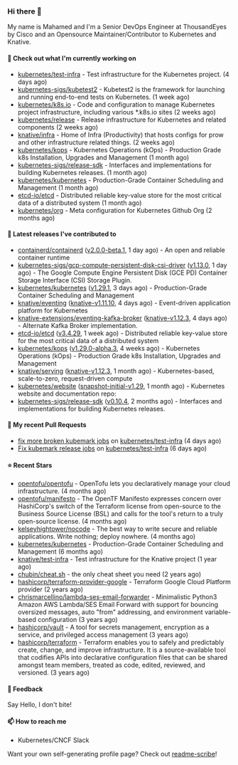 ### Hi there 👋

My name is Mahamed and I'm a Senior DevOps Engineer at ThousandEyes by Cisco and an Opensource Maintainer/Contributor to Kubernetes and Knative.

#### 👷 Check out what I'm currently working on

- [kubernetes/test-infra](https://github.com/kubernetes/test-infra) - Test infrastructure for the Kubernetes project. (4 days ago)
- [kubernetes-sigs/kubetest2](https://github.com/kubernetes-sigs/kubetest2) - Kubetest2 is the framework for launching and running end-to-end tests on Kubernetes. (1 week ago)
- [kubernetes/k8s.io](https://github.com/kubernetes/k8s.io) - Code and configuration to manage Kubernetes project infrastructure, including various *.k8s.io sites (2 weeks ago)
- [kubernetes/release](https://github.com/kubernetes/release) - Release infrastructure for Kubernetes and related components (2 weeks ago)
- [knative/infra](https://github.com/knative/infra) - Home of Infra (Productivity) that hosts configs for prow and other infrastructure related things. (2 weeks ago)
- [kubernetes/kops](https://github.com/kubernetes/kops) - Kubernetes Operations (kOps) - Production Grade k8s Installation, Upgrades and Management (1 month ago)
- [kubernetes-sigs/release-sdk](https://github.com/kubernetes-sigs/release-sdk) - Interfaces and implementations for building Kubernetes releases. (1 month ago)
- [kubernetes/kubernetes](https://github.com/kubernetes/kubernetes) - Production-Grade Container Scheduling and Management (1 month ago)
- [etcd-io/etcd](https://github.com/etcd-io/etcd) - Distributed reliable key-value store for the most critical data of a distributed system (1 month ago)
- [kubernetes/org](https://github.com/kubernetes/org) - Meta configuration for Kubernetes Github Org (2 months ago)

#### 🔭 Latest releases I've contributed to

- [containerd/containerd](https://github.com/containerd/containerd) ([v2.0.0-beta.1](https://github.com/containerd/containerd/releases/tag/v2.0.0-beta.1), 1 day ago) - An open and reliable container runtime
- [kubernetes-sigs/gcp-compute-persistent-disk-csi-driver](https://github.com/kubernetes-sigs/gcp-compute-persistent-disk-csi-driver) ([v1.13.0](https://github.com/kubernetes-sigs/gcp-compute-persistent-disk-csi-driver/releases/tag/v1.13.0), 1 day ago) - The Google Compute Engine Persistent Disk (GCE PD) Container Storage Interface (CSI) Storage Plugin.
- [kubernetes/kubernetes](https://github.com/kubernetes/kubernetes) ([v1.29.1](https://github.com/kubernetes/kubernetes/releases/tag/v1.29.1), 3 days ago) - Production-Grade Container Scheduling and Management
- [knative/eventing](https://github.com/knative/eventing) ([knative-v1.11.10](https://github.com/knative/eventing/releases/tag/knative-v1.11.10), 4 days ago) - Event-driven application platform for Kubernetes
- [knative-extensions/eventing-kafka-broker](https://github.com/knative-extensions/eventing-kafka-broker) ([knative-v1.12.3](https://github.com/knative-extensions/eventing-kafka-broker/releases/tag/knative-v1.12.3), 4 days ago) - Alternate Kafka Broker implementation.
- [etcd-io/etcd](https://github.com/etcd-io/etcd) ([v3.4.29](https://github.com/etcd-io/etcd/releases/tag/v3.4.29), 1 week ago) - Distributed reliable key-value store for the most critical data of a distributed system
- [kubernetes/kops](https://github.com/kubernetes/kops) ([v1.29.0-alpha.3](https://github.com/kubernetes/kops/releases/tag/v1.29.0-alpha.3), 4 weeks ago) - Kubernetes Operations (kOps) - Production Grade k8s Installation, Upgrades and Management
- [knative/serving](https://github.com/knative/serving) ([knative-v1.12.3](https://github.com/knative/serving/releases/tag/knative-v1.12.3), 1 month ago) - Kubernetes-based, scale-to-zero, request-driven compute
- [kubernetes/website](https://github.com/kubernetes/website) ([snapshot-initial-v1.29](https://github.com/kubernetes/website/releases/tag/snapshot-initial-v1.29), 1 month ago) - Kubernetes website and documentation repo: 
- [kubernetes-sigs/release-sdk](https://github.com/kubernetes-sigs/release-sdk) ([v0.10.4](https://github.com/kubernetes-sigs/release-sdk/releases/tag/v0.10.4), 2 months ago) - Interfaces and implementations for building Kubernetes releases.

#### 🔨 My recent Pull Requests

- [fix more broken kubemark jobs](https://github.com/kubernetes/test-infra/pull/31633) on [kubernetes/test-infra](https://github.com/kubernetes/test-infra) (4 days ago)
- [Fix kubemark release jobs](https://github.com/kubernetes/test-infra/pull/31622) on [kubernetes/test-infra](https://github.com/kubernetes/test-infra) (6 days ago)

#### ⭐ Recent Stars

- [opentofu/opentofu](https://github.com/opentofu/opentofu) - OpenTofu lets you declaratively manage your cloud infrastructure. (4 months ago)
- [opentofu/manifesto](https://github.com/opentofu/manifesto) - The OpenTF Manifesto expresses concern over HashiCorp&#39;s switch of the Terraform license from open-source to the Business Source License (BSL) and calls for the tool&#39;s return to a truly open-source license. (4 months ago)
- [kelseyhightower/nocode](https://github.com/kelseyhightower/nocode) - The best way to write secure and reliable applications. Write nothing; deploy nowhere. (4 months ago)
- [kubernetes/kubernetes](https://github.com/kubernetes/kubernetes) - Production-Grade Container Scheduling and Management (6 months ago)
- [knative/test-infra](https://github.com/knative/test-infra) - Test infrastructure for the Knative project (1 year ago)
- [chubin/cheat.sh](https://github.com/chubin/cheat.sh) - the only cheat sheet you need (2 years ago)
- [hashicorp/terraform-provider-google](https://github.com/hashicorp/terraform-provider-google) - Terraform Google Cloud Platform provider (2 years ago)
- [chrismarcellino/lambda-ses-email-forwarder](https://github.com/chrismarcellino/lambda-ses-email-forwarder) - Minimalistic Python3 Amazon AWS Lambda/SES Email Forward with support for bouncing oversized messages, auto &#34;from&#34; addressing, and environment variable-based configuration (3 years ago)
- [hashicorp/vault](https://github.com/hashicorp/vault) - A tool for secrets management, encryption as a service, and privileged access management (3 years ago)
- [hashicorp/terraform](https://github.com/hashicorp/terraform) - Terraform enables you to safely and predictably create, change, and improve infrastructure. It is a source-available tool that codifies APIs into declarative configuration files that can be shared amongst team members, treated as code, edited, reviewed, and versioned. (3 years ago)

#### 💬 Feedback

Say Hello, I don't bite!

#### 📫 How to reach me

- Kubernetes/CNCF Slack

Want your own self-generating profile page? Check out [readme-scribe](https://github.com/muesli/readme-scribe)!


